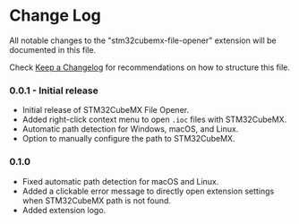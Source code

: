 # Change Log

All notable changes to the "stm32cubemx-file-opener" extension will be documented in this file.

Check [Keep a Changelog](http://keepachangelog.com/) for recommendations on how to structure this file.

### 0.0.1 - Initial release

- Initial release of STM32CubeMX File Opener.
- Added right-click context menu to open `.ioc` files with STM32CubeMX.
- Automatic path detection for Windows, macOS, and Linux.
- Option to manually configure the path to STM32CubeMX.

### 0.1.0

- Fixed automatic path detection for macOS and Linux.
- Added a clickable error message to directly open extension settings when STM32CubeMX path is not found.
- Added extension logo.